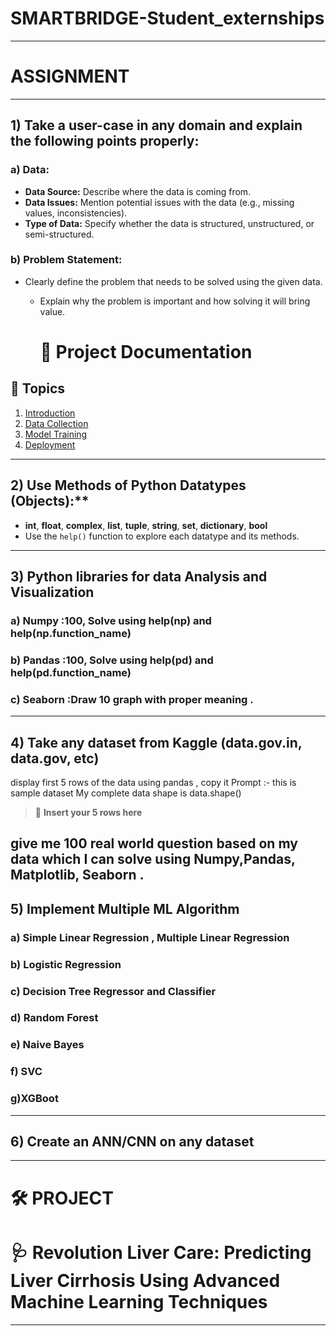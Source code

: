 
# SMARTBRIDGE-Student_externships
------------------------------------------------------------------------------------------------------------------------------------------------------------------------------

# ASSIGNMENT
------------------------------------------------------------------------------------------------------------------------------------------------------------------------------

## 1) Take a user-case in any domain and explain the following points properly:

  ### a) Data:
 - **Data Source:** Describe where the data is coming from.
  - **Data Issues:** Mention potential issues with the data (e.g., missing values, inconsistencies).
   - **Type of Data:** Specify whether the data is structured, unstructured, or semi-structured.

   ### b) Problem Statement:
  - Clearly define the problem that needs to be solved using the given data.
    - Explain why the problem is important and how solving it will bring value.
   
      # 📘 Project Documentation

## 📑 Topics

1. [Introduction](./introduction.md)  
2. [Data Collection](./data_collection.md)  
3. [Model Training](./model_training.md)  
4. [Deployment](./deployment.md)

  ----------------------------------------------------------------------------------------------------------------------------------------------------------------------------

## 2) Use Methods of Python Datatypes (Objects):**

- **int**, **float**, **complex**, **list**, **tuple**, **string**, **set**, **dictionary**, **bool**  
 - Use the `help()` function to explore each datatype and its methods.
------------------------------------------------------------------------------------------------------------------------------------------------------------------------------

## 3) Python libraries for data Analysis and Visualization 

  ### a) Numpy :100, Solve using help(np) and help(np.function_name) 

  ### b) Pandas :100, Solve using help(pd) and help(pd.function_name)

  ### c) Seaborn :Draw 10 graph with proper meaning .
------------------------------------------------------------------------------------------------------------------------------------------------------------------------------

## 4) Take any dataset from Kaggle (data.gov.in, data.gov, etc)  
display first 5 rows of the data using pandas , copy it 
Prompt :- this is sample dataset My complete data shape is data.shape()

> 📄 **Insert your 5 rows here**

give me 100 real world question based on my data which I can solve using Numpy,Pandas, Matplotlib, Seaborn . 
------------------------------------------------------------------------------------------------------------------------------------------------------------------------------

## 5) Implement Multiple ML Algorithm           

  ### a) Simple Linear Regression , Multiple Linear Regression

  ### b) Logistic Regression 

  ### c) Decision Tree  Regressor and   Classifier  

  ### d) Random Forest 

  ### e) Naive Bayes   

  ### f) SVC   

  ### g)XGBoot 
------------------------------------------------------------------------------------------------------------------------------------------------------------------------------

## 6)  Create an ANN/CNN on any dataset 
------------------------------------------------------------------------------------------------------------------------------------------------------------------------------


# 🛠️ PROJECT

# 🩺 **Revolution Liver Care: Predicting Liver Cirrhosis Using Advanced Machine Learning Techniques**
------------------------------------------------------------------------------------------------------------------------------------------------------------------------------





